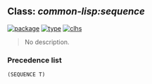 ## Class: ***common-lisp:sequence***
[![package](https://img.shields.io/badge/Package-COMMON--LISP-5f9ea0.svg?style=social&colorA=999999)](../) [![type](https://img.shields.io/badge/Type-Class-5f9ea0.svg?style=social&colorA=999999)](../#class) [![clhs](https://img.shields.io/badge/CLHS-SEQUENCE-5f9ea0.svg?style=social&colorA=999999)](http://www.lispworks.com/documentation/HyperSpec/Body/t_seq.htm) 

> No description.

### Precedence list
```
(SEQUENCE T)
```
